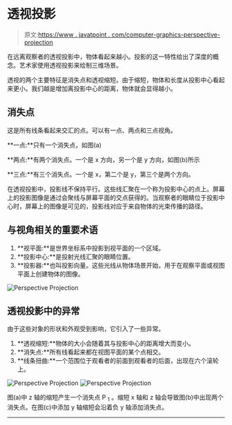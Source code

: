 # 透视投影

> 原文:[https://www . javatpoint . com/computer-graphics-perspective-projection](https://www.javatpoint.com/computer-graphics-perspective-projection)

在远离观察者的透视投影中，物体看起来越小。投影的这一特性给出了深度的概念。艺术家使用透视投影来绘制三维场景。

透视的两个主要特征是消失点和透视缩短。由于缩短，物体和长度从投影中心看起来更小。我们越是增加离投影中心的距离，物体就会显得越小。

## 消失点

这是所有线条看起来交汇的点。可以有一点、两点和三点视角。

**一点:**只有一个消失点，如图(a)

**两点:**有两个消失点。一个是 x 方向，另一个是 y 方向，如图(b)所示

**三点:**有三个消失点。一个是 x，第二个是 y，第三个是两个方向。

在透视投影中，投影线不保持平行。这些线汇聚在一个称为投影中心的点上。屏幕上的投影图像是通过会聚线与屏幕平面的交点获得的。当观察者的眼睛位于投影中心时，屏幕上的图像是可见的，投影线对应于来自物体的光束传播的路径。

## 与视角相关的重要术语

1.  **视平面:**是世界坐标系中投影到视平面的一个区域。
2.  **投影中心:**是投射光线汇聚的眼睛位置。
3.  **投影器:**也叫投影向量。这些光线从物体场景开始，用于在观察平面或视图平面上创建物体的图像。

![Perspective Projection](../Images/9b59bcda393d6ee68ec21b09f79b2a1e.png)

## 透视投影中的异常

由于这些对象的形状和外观受到影响，它引入了一些异常。

1.  **透视缩短:**物体的大小会随着其与投影中心的距离增大而变小。
2.  **消失点:**所有线看起来都在视图平面的某个点相交。
3.  **线条扭曲:**一个范围位于观看者的前面到观看者的后面，出现在六个滚轮上。

![Perspective Projection](../Images/61ac5d334414ef13a915642d75f2a5bc.png)
![Perspective Projection](../Images/1c990d32f86ea58e8d4a9cf8fb3844cc.png)

图(a)中 z 轴的缩短产生一个消失点 P <sub>1</sub> 。缩短 x 轴和 z 轴会导致图(b)中出现两个消失点。在图(c)中添加 y 轴缩短会沿着负 y 轴添加消失点。

* * *